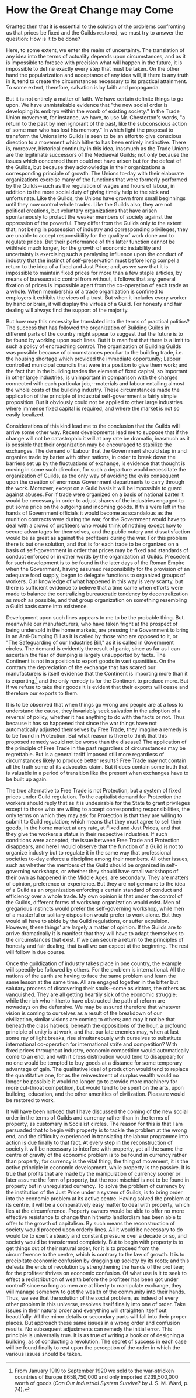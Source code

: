 # How the Great Change may Come

Granted then that it is essential to the solution of the problems confronting us that prices be fixed and the Guilds restored, we must try to answer the question: How is it to be done?

Here, to some extent, we enter the realm of uncertainty. The translation of any idea into the terms of actuality depends upon circumstances, and as it is impossible to foresee with precision what will happen in the future, it is impossible to define exactly every step that must be taken. On the other hand the popularization and acceptance of any idea will, if there is any truth in it, tend to create the circumstances necessary to its practical attainment. To some extent, therefore, salvation is by faith and propaganda.

But it is not entirely a matter of faith. We have certain definite things to go upon. We have unmistakable evidence that "the new social order is developing its embryo within the womb of existing society." In the Trade Union movement, for instance, we have, to use Mr. Chesterton's words, "a return to the past by men ignorant of the past, like the subconscious action of some man who has lost his memory." In which light the proposal to transform the Unions into Guilds is seen to be an effort to give conscious direction to a movement which hitherto has been entirely instinctive. There is, moreover, historical continuity in this idea, inasmuch as the Trade Unions are the legitimate successors of the Mediaeval Guilds; not only because the issues which concerned them could not have arisen but for the defeat of the Guilds, but because they acknowledge in their organizations a corresponding principle of growth. The Unions to-day with their elaborate organizations exercise many of the functions that were formerly performed by the Guilds--such as the regulation of wages and hours of labour, in addition to the more social duty of giving timely help to the sick and unfortunate. Like the Guilds, the Unions have grown from small beginnings until they now control whole trades. Like the Guilds also, they are not political creations, but voluntary organizations that have arisen spontaneously to protect the weaker members of society against the oppression of the powerful. They differ from the Guilds only to the extent that, not being in possession of industry and corresponding privileges, they are unable to accept responsibility for the quality of work done and to regulate prices. But their performance of this latter function cannot be withheld much longer, for the growth of economic instability and uncertainty is exercising such a paralysing influence upon the conduct of industry that the instinct of self-preservation must before long compel a return to the idea of a fixed and Just Price; and, as we saw that it is impossible to maintain fixed prices for more than a few staple articles, by means of bureaucratic control from without, it follows that any general fixation of prices is impossible apart from the co-operation of each trade as a whole. When membership of a trade organization is confined to employers it exhibits the vices of a trust. But when it includes every worker by hand or brain, it will display the virtues of a Guild. For honesty and fair dealing will always find the support of the majority.

But how may this necessity be translated into the terms of practical politics? The success that has followed the organization of Building Guilds in different parts of the country might appear to suggest that the future is to be found by working upon such lines. But it is manifest that there is a limit to such a policy of encroaching control. The organization of Building Guilds was possible because of circumstances peculiar to the building trade, i.e. the housing shortage which provided the immediate opportunity; Labour controlled municipal councils that were in a position to give them work; and the fact that in the building trades the element of fixed capital, so important in other large industries, is unimportant in comparison with the charges connected with each particular job,--materials and labour entailing almost the whole costs of the building industry. These circumstances made the application of the principle of industrial self-government a fairly simple proposition. But it obviously could not be applied to other large industries where immense fixed capital is required, and where the market is not so easily localized.

Considerations of this kind lead me to the conclusion that the Guilds will arrive some other way. Recent developments lead me to suppose that if the change will not be catastrophic it will at any rate be dramatic, inasmuch as it is possible that their organization may be encouraged to stabilize the exchanges. The demand of Labour that the Government should step in and organize trade by barter with other nations, in order to break down the barriers set up by the fluctuations of exchange, is evidence that thought is moving in some such direction, for such a departure would necessitate the organization of Guilds, as the only way of avoiding the evils consequent upon the creation of enormous Government departments to carry through the work. Moreover, except on a Guild basis it will be impossible to guard against abuses. For if trade were organized on a basis of national barter it would be necessary in order to adjust shares of the industries engaged to put some price on the outgoing and incoming goods. If this were left in the hands of Government officials it would become as scandalous as the munition contracts were during the war, for the Government would have to deal with a crowd of profiteers who would think of nothing except how to secure advantages for themselves, and the public outcry and dissatisfaction would be as great as against the profiteers during the war. For this problem there is but one solution, and that is for each trade to be organized on a basis of self-government in order that prices may be fixed and standards of conduct enforced or in other words by the organization of Guilds. Precedent for such development is to be found in the later days of the Roman Empire when the Government, having assumed responsibility for the provision of an adequate food supply, began to delegate functions to organized groups of workers. Our knowledge of what happened in this way is very scanty, but there is sufficient evidence to believe that a time came when efforts were made to balance the centralizing bureaucratic tendency by decentralization as much as possible, and that group organization on something resembling a Guild basis came into existence.

Development upon such lines appears to me to be the probable thing. But. meanwhile our manufacturers, who have taken fright at the prospect of being undersold in the home markets, are pressing the Government to bring in an Anti-Dumping Bill as it is called by those who are opposed to it, or "The Safeguarding of our Industries Bill," as it is called in Government circles. The demand is evidently the result of panic, since as far as I can ascertain the fear of dumping is largely unsupported by facts. The Continent is not in a position to export goods in vast quantities. On the contrary the depreciation of the exchange that has scared our manufacturers is itself evidence that the Continent is importing more than it is exporting,[^1] and the only remedy is for the Continent to produce more. But if we refuse to take their goods it is evident that their exports will cease and therefore our exports to them.

[^1]: From January 1919 to September 1920 we sold to the war-stricken countries of Europe £658,750,000 and only imported £239,500,000 worth of goods (*Can Our Industrial System Survive?* by J. S. M. Ward, p. 74).

It is to be observed that when things go wrong and people are at a loss to understand the cause, they invariably seek salvation in the adoption of a reversal of policy, whether it has anything to do with the facts or not. Thus because it has so happened that since the war things have not automatically adjusted themselves by Free Trade, they imagine a remedy is to be found in Protection. But what reason is there to think that this proposed remedy would not be worse than the disease? The application of the principle of Free Trade in the past regardless of circumstances may be regrettable. But is a general tariff imposed still more regardless of circumstances likely to produce better results? Free Trade may not contain all the truth some of its advocates claim. But it does contain some truth that is valuable in a period of transition like the present when exchanges have to be built up again.

The true alternative to Free Trade is not Protection, but a system of fixed prices under Guild regulation. To the capitalist demand for Protection the workers should reply that as it is undesirable for the State to grant privileges except to those who are willing to accept corresponding responsibilities, the only terms on which they may ask for Protection is that they are willing to submit to Guild regulation; which means that they must agree to sell their goods, in the home market at any rate, at Fixed and Just Prices, and that they give the workers a status in their respective industries. If such conditions were accepted, the issue between Free Trade and Protection disappears, and here I would observe that the function of a Guild is not to organize industry but to regulate it in the same way that professional societies to-day enforce a discipline among their members. All other issues, such as whether the members of the Guild should be organized in self-governing workshops, or whether they should have small workshops of their own as happened in the Middle Ages, are secondary. They are matters of opinion, preference or experience. But they are not germane to the idea of a Guild as an organization enforcing a certain standard of conduct and efficiency over a whole trade. My own opinion is that under the control of the Guilds, different forms of workshop organization would exist. Men of gregarious instincts would prefer the self-governing workshop, while men of a masterful or solitary disposition would prefer to work alone. But they would all have to abide by the Guild regulations, or suffer expulsion. However, these things' are largely a matter of opinion. If the Guilds are to arrive dramatically it is manifest that they will have to adapt themselves to the circumstances that exist. If we can secure a return to the principles of honesty and fair dealing, that is all we can expect at the beginning. The rest will follow in due course.

Once the guildization of industry takes place in one country, the example will speedily be followed by others. For the problem is international. All the nations of the earth are having to face the same problem and learn the same lesson at the same time. All are engaged together in the bitter but salutary process of discovering their souls--some as victors, the others as vanquished. They are all getting heartily sick of the economic struggle; while the rich who hitherto have obstructed the path of reform are nowadays on the defensive. We may be assured therefore that whatever vision is coming to ourselves as a result of the breakdown of our civilization, similar visions are coming to others; and may it not be that beneath the class hatreds, beneath the oppositions of the hour, a profound principle of unity is at work, and that our late enemies may, when at last some ray of light breaks, rise simultaneously with ourselves to substitute international co-operation for international strife and competition? With fixed prices throughout industry, economic competition would automatically come to an end, and with it cross distribution would tend to disappear; for no one would be tempted to buy goods at a distance for some temporary advantage of gain. The qualitative ideal of production would tend to replace the quantitative one, for as the reinvestment of surplus wealth would no longer be possible it would no longer go to provide more machinery for more cut-throat competition, but would tend to be spent on the arts, upon building, education, and the other amenities of civilization. Pleasure would be restored to work.

It will have been noticed that I have discussed the coming of the new social order in the terms of Guilds and currency rather than in the terms of property, as customary in Socialist circles. The reason for this is that I am persuaded that to begin with property is to tackle the problem at the wrong end, and the difficulty experienced in translating the labour programme into action is due finally to that fact. At every step in the reconstruction of society it will be necessary to interfere with property, yet all the same the centre of gravity of the economic problem is to be found in currency rather than property; for currency is the vital thing, the thing of movement, it is the active principle in economic development, while property is the passive. It is true that profits that are made by the manipulation of currency sooner or later assume the form of property, but the root mischief is not to be found in property but in unregulated currency. To solve the problem of currency by the institution of the Just Price under a system of Guilds, is to bring order into the economic problem at its active centre. Having solved the problem at its centre, it will be a comparatively easy matter to deal with property, which lies at the circumference. Property owners would be able to offer no more effective resistance to change than hitherto landlordism has been able to offer to the growth of capitalism. By such means the reconstruction of society would proceed upon orderly lines. All it would be necessary to do would be to exert a steady and constant pressure over a decade or so, and society would be transformed completely. But to begin with property is to get things out of their natural order, for it is to proceed from the circumference to the centre, which is contrary to the law of growth. It is to precipitate economic confusion by dragging up society by its roots; and this defeats the ends of revolution by strengthening the hands of the profiteer; for the profiteer thrives on economic confusion. Of what use is it to seek to effect a redistribution of wealth before the profiteer has been got under control? since so long as men are at liberty to manipulate exchange, they will manage somehow to get the wealth of the community into their hands. Thus, we see that the solution of the social problem, as indeed of every other problem in this universe, resolves itself finally into one of order. Take issues in their natural order and everything will straighten itself out beautifully. All the minor details or secondary parts will fall into their proper places. But approach these same issues in a wrong order and confusion results. No subsequent adjustments can remedy the initial error. This principle is universally true. It is as true of writing a book or of designing a building, as of conducting a revolution. The secret of success in each case will be found finally to rest upon the perception of the order in which the various issues should be taken.
